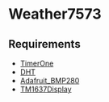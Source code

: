 # Weather7573
## Requirements
* [TimerOne](https://github.com/PaulStoffregen/TimerOne)
* [DHT](https://github.com/adafruit/DHT-sensor-library)
* [Adafruit_BMP280](https://github.com/adafruit/Adafruit_BMP280_Library)
* [TM1637Display](https://github.com/avishorp/TM1637)